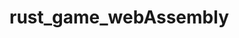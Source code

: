 # rust_game_webAssembly

<!--
这是一个全新的企划，旨在使用Rust 结合 WebAssembly 将一些老游戏移植到浏览器中。

目前的第一个计划是移植 宝可梦 心金 和 魂银

## 计划

目前有两种方案:

1. 一种是写一个模拟器，模拟原版的游戏运行环境，直接运行原版的游戏ROM；
2. 另一种是将游戏的代码和资源提取出来，重新编写游戏逻辑和UI，使用开发的新引擎进行重构；
-->
